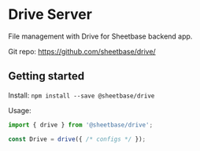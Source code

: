 # Drive Server

File management with Drive for Sheetbase backend app.

Git repo: <https://github.com/sheetbase/drive/>

## Getting started

Install: `npm install --save @sheetbase/drive`

Usage:

```ts
import { drive } from '@sheetbase/drive';

const Drive = drive({ /* configs */ });

```